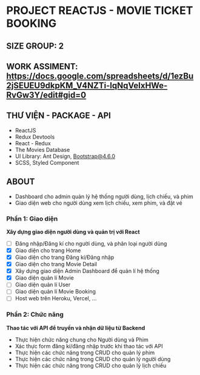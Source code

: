 # PROJECT REACTJS - MOVIE TICKET BOOKING

## SIZE GROUP: 2

## WORK ASSIMENT: https://docs.google.com/spreadsheets/d/1ezBu2jSEUEU9dkpKM_V4NZTi-lqNqVeIxHWe-RvGw3Y/edit#gid=0

## THƯ VIỆN - PACKAGE - API
- ReactJS
- Redux Devtools
- React - Redux
- The Movies Database
- UI Library: Ant Design, Bootstrap@4.6.0
- SCSS, Styled Component

## ABOUT

- Dashboard cho admin quản lý hệ thống người dùng, lịch chiếu, và phim
- Giao diện web cho người dùng xem lịch chiếu, xem phim, và đặt vé

### Phần 1: Giao diện

**Xây dựng giao diện người dùng và quản trị với React**
- [ ] Đăng nhập/Đăng kí cho người dùng, và phân loại người dùng
- [x] Giao diện cho trang Home
- [x] Giao diện cho trang Đăng kí/Đăng nhập
- [x] Giao diện cho trang Movie Detail
- [x] Xây dựng giao diện Admin Dashboard để quản lí hệ thống
- [x] Giao diện quản lí Movie
- [ ] Giao diện quản lí User
- [ ] Giao diện quản lí Movie Booking
- [ ] Host web trên Heroku, Vercel, …

### Phần 2: Chức năng

**Thao tác với API để truyền và nhận dữ liệu từ Backend**
- Thực hiện chức năng chung cho Người dùng và Phim
- Xác thực form đăng kí/đăng nhập trước khi thao tác với API
- Thực hiện các chức năng trong CRUD cho quản lý phim
- Thực hiện các chức năng trong CRUD cho quản lý người dùng
- Thực hiện các chức năng trong CRUD cho quản lý lịch chiếu


